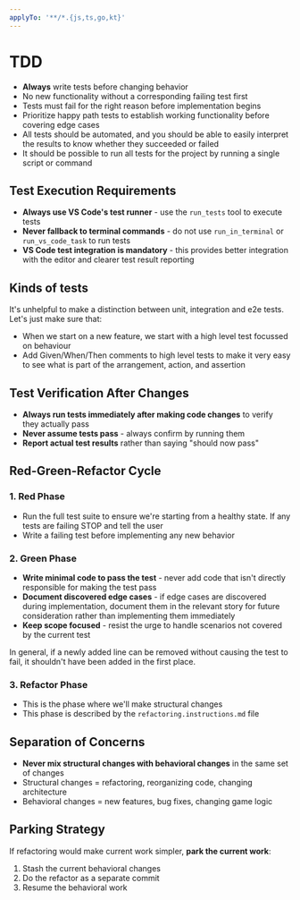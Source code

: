 ```yaml
---
applyTo: '**/*.{js,ts,go,kt}'
---
```


# TDD

- **Always** write tests before changing behavior
- No new functionality without a corresponding failing test first
- Tests must fail for the right reason before implementation begins
- Prioritize happy path tests to establish working functionality before covering
  edge cases
- All tests should be automated, and you should be able to easily interpret the results to know whether they succeeded or failed
- It should be possible to run all tests for the project by running a single script or command

## Test Execution Requirements

- **Always use VS Code's test runner** - use the `run_tests` tool to execute tests
- **Never fallback to terminal commands** - do not use `run_in_terminal` or `run_vs_code_task` to run tests
- **VS Code test integration is mandatory** - this provides better integration with the editor and clearer test result reporting

## Kinds of tests

It's unhelpful to make a distinction between unit, integration and e2e tests. Let's just make sure that:

- When we start on a new feature, we start with a high level test focussed on behaviour
- Add Given/When/Then comments to high level tests to make it very easy to see what is part of the arrangement, action, and assertion

## Test Verification After Changes

- **Always run tests immediately after making code changes** to verify they actually pass
- **Never assume tests pass** - always confirm by running them
- **Report actual test results** rather than saying "should now pass"

## Red-Green-Refactor Cycle

### 1. Red Phase

- Run the full test suite to ensure we're starting from a healthy state. If any tests are failing STOP and tell the user
- Write a failing test before implementing any new behavior

### 2. Green Phase

- **Write minimal code to pass the test** - never add code that isn't directly responsible for making the test pass
- **Document discovered edge cases** - if edge cases are discovered during implementation, document them in the relevant story for future consideration rather than implementing them immediately
- **Keep scope focused** - resist the urge to handle scenarios not covered by the current test

In general, if a newly added line can be removed without causing the test to fail, it shouldn't have been added in the first place.

### 3. Refactor Phase

- This is the phase where we'll make structural changes
- This phase is described by the `refactoring.instructions.md` file

## Separation of Concerns

- **Never mix structural changes with behavioral changes** in the same set of changes
- Structural changes = refactoring, reorganizing code, changing architecture
- Behavioral changes = new features, bug fixes, changing game logic

## Parking Strategy

If refactoring would make current work simpler, **park the current work**:

1. Stash the current behavioral changes
2. Do the refactor as a separate commit
3. Resume the behavioral work
